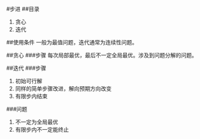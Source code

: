 #步进
##目录
1. 贪心
2. 迭代

##使用条件
一般为最值问题，迭代通常为连续性问题。

##贪心
###步骤
每次局部最优，最后不一定全局最优。涉及到问题分解的问题。

##迭代
###步骤
1. 初始可行解
2. 同样的简单步骤改进，解向预期方向改变
3. 有限步内结束

###问题
1. 不一定为全局最优
2. 有限步内不一定能终止
